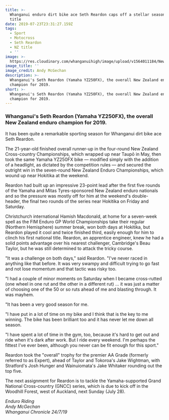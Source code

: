 ```yaml
---
title: >-
  Whanganui enduro dirt bike ace Seth Reardon caps off a stellar season with NZ
  title
date: 2019-07-23T23:31:27.159Z
tags:
  - Sport
  - Motocross
  - Seth Reardon
  - NZ title
  - ''
image: >-
  https://res.cloudinary.com/whanganuihigh/image/upload/v1564011184/News/Seth_won_season.no.3._july_2019.jpg
image_title: ''
image_credit: Andy McGechan
description: >-
  Whanganui's Seth Reardon (Yamaha YZ250FX), the overall New Zealand enduro
  champion for 2019. 
short: >-
  Whanganui's Seth Reardon (Yamaha YZ250FX), the overall New Zealand enduro
  champion for 2019.
---
```

  
### Whanganui's Seth Reardon (Yamaha YZ250FX), the overall New Zealand enduro champion for 2019.



It has been quite a remarkable sporting season for Whanganui dirt bike ace Seth Reardon.

The 21-year-old finished overall runner-up in the four-round New Zealand Cross-country Championships, which wrapped up near Taupō in May, then took the same Yamaha YZ250FX bike — modified simply with the addition of a headlight, as dictated by the competition rules — and secured the outright win in the seven-round New Zealand Enduro Championships, which wound up near Hokitika at the weekend.

Reardon had built up an impressive 23-point lead after the first five rounds of the Yamaha and Mitas Tyres-sponsored New Zealand enduro nationals and so the pressure was mostly off for him at the weekend's double-header, the final two rounds of the series near Hokitika on Friday and Saturday.

Christchurch international Hamish Macdonald, at home for a seven-week spell as the FIM Enduro GP World Championships take their regular (Northern Hemisphere) summer break, won both days at Hokitika, but Reardon played it cool and twice finished third, easily enough for him to clinch his first national title.
Reardon, an apprentice engineer, knew he had a solid points advantage over his nearest challenger, Cambridge's Beau Taylor, but he was still determined to attack the tricky course.

"It was a challenge on both days," said Reardon. "I've never raced in anything like that before. It was very swampy and difficult trying to go fast and not lose momentum and that tactic was risky too.

"I had a couple of minor moments on Saturday when I became cross-rutted (one wheel in one rut and the other in a different rut) ... it was just a matter of choosing one of the 50 or so ruts ahead of me and blasting through. It was mayhem.

"It has been a very good season for me.

"I have put in a lot of time on my bike and I think that is the key to me winning. The bike has been brilliant too and it has never let me down all season.

"I have spent a lot of time in the gym, too, because it's hard to get out and ride when it's dark after work. But I ride every weekend. I'm perhaps the fittest I've ever been, although you never can be fit enough for this sport."

Reardon took the "overall" trophy for the premier AA Grade (formerly referred to as Expert), ahead of Taylor and Tokoroa's Jake Wightman, with Stratford's Josh Hunger and Wainuiomata's Jake Whitaker rounding out the top five.

The next assignment for Reardon is to tackle the Yamaha-supported Grand National Cross-country (GNCC) series, which is due to kick off in the Woodhill Forest, west of Auckland, next Sunday (July 28).  

_Enduro Riding_  
_Andy McGechan_  
_Whanganui Chronicle 24/7/19_
